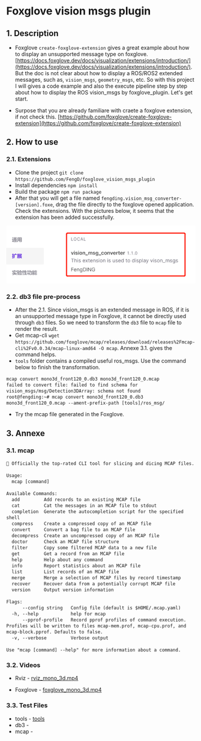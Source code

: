 # Foxglove vision msgs plugin

## 1. Description

* Foxglove `create-foxglove-extension` gives a great example about how to display an unsupported message type on foxglove. [https://docs.foxglove.dev/docs/visualization/extensions/introduction/](https://docs.foxglove.dev/docs/visualization/extensions/introduction/). But the doc is not clear about how to display a ROS/ROS2 extended messages, such as, `vision_msgs`, `geometry_msgs`, etc. So with this project I will gives a code example and also the execute pipeline step by step about how to display the ROS vision_msgs by foxglove_plugin. Let's get start.

* Surpose that you are already familiare with craete a foxglove extension, if not check this. [https://github.com/foxglove/create-foxglove-extension](https://github.com/foxglove/create-foxglove-extension)

## 2. How to use

### 2.1. Extensions

* Clone the project `git clone https://github.com/FengD/foxglove_vision_msgs_plugin`
* Install dependencies `npm install`
* Build the package `npm run package`
* After that you will get a file named `fengding.vision_msg_converter-[version].foxe`, drag the file directly to the foxglove opened application. Check the extensions. With the pictures below, it seems that the extension has been added successfully.

![](sources/image_extension.png)


### 2.2. db3 file pre-process

* After the 2.1. Since vision_msgs is an extended message in ROS, if it is an unsupported message type in Foxglove, it cannot be directly used through `db3` files. So we need to transform the `db3` file to `mcap` file to render the result.
* Get mcap-cli `wget https://github.com/foxglove/mcap/releases/download/releases%2Fmcap-cli%2Fv0.0.34/mcap-linux-amd64 -O mcap`. Annexe 3.1. gives the command helps.
* `tools` folder contains a compiled useful ros_msgs. Use the command below to finish the transformation.

``` shell
mcap convert mono3d_front120_0.db3 mono3d_front120_0.mcap
failed to convert file: failed to find schema for vision_msgs/msg/Detection3DArray: schema not found
root@fengding:~# mcap convert mono3d_front120_0.db3 mono3d_front120_0.mcap --ament-prefix-path [tools]/ros_msg/
```
* Try the mcap file generated in the Foxglove.


## 3. Annexe

### 3.1. mcap

``` shell
🔪 Officially the top-rated CLI tool for slicing and dicing MCAP files.

Usage:
  mcap [command]

Available Commands:
  add         Add records to an existing MCAP file
  cat         Cat the messages in an MCAP file to stdout
  completion  Generate the autocompletion script for the specified shell
  compress    Create a compressed copy of an MCAP file
  convert     Convert a bag file to an MCAP file
  decompress  Create an uncompressed copy of an MCAP file
  doctor      Check an MCAP file structure
  filter      Copy some filtered MCAP data to a new file
  get         Get a record from an MCAP file
  help        Help about any command
  info        Report statistics about an MCAP file
  list        List records of an MCAP file
  merge       Merge a selection of MCAP files by record timestamp
  recover     Recover data from a potentially corrupt MCAP file
  version     Output version information

Flags:
      --config string   Config file (default is $HOME/.mcap.yaml)
  -h, --help            help for mcap
      --pprof-profile   Record pprof profiles of command execution. Profiles will be written to files mcap-mem.prof, mcap-cpu.prof, and mcap-block.pprof. Defaults to false.
  -v, --verbose         Verbose output

Use "mcap [command] --help" for more information about a command.

```

### 3.2. Videos

* Rviz - [rviz_mono_3d.mp4](sources/rviz_mono_3d.mp4)

* Foxglove - [foxglove_mono_3d.mp4](sources/foxglove_mono_3d.mp4)


### 3.3. Test Files

* tools - [tools](tools/tools.zip)
* db3 - 
* mcap - 


